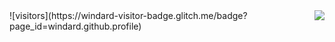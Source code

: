 <img align='right' src="https://github-readme-stats.vercel.app/api?username=andresjjn&show_icons=true">
![visitors](https://windard-visitor-badge.glitch.me/badge?page_id=windard.github.profile)
<br />
